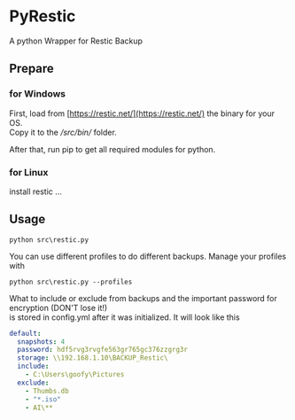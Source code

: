 # PyRestic

A python Wrapper for Restic Backup

## Prepare

### for Windows

First, load from [https://restic.net/](https://restic.net/) the binary for your OS.  
Copy it to the _/src/bin/_ folder.

After that, run pip to get all required modules for python.

### for Linux

install restic ...

## Usage

```
python src\restic.py
```

You can use different profiles to do different backups. Manage your profiles with

```
python src\restic.py --profiles
```

What to include or exclude from backups and the important password for encryption (DON'T lose it!)  
is stored in config.yml after it was initialized. It will look like this

```yml
default:
  snapshots: 4
  password: hdf5rvg3rvgfe563gr765gc376zzgrg3r
  storage: \\192.168.1.10\BACKUP_Restic\
  include:
    - C:\Users\goofy\Pictures
  exclude:
    - Thumbs.db
    - "*.iso"
    - AI\**
```
